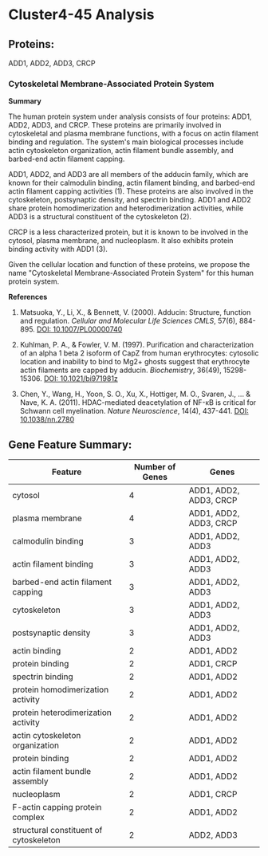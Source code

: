 # Cluster4-45 Analysis

## Proteins: 

ADD1, ADD2, ADD3, CRCP

### Cytoskeletal Membrane-Associated Protein System

**Summary**

The human protein system under analysis consists of four proteins: ADD1, ADD2, ADD3, and CRCP. These proteins are primarily involved in cytoskeletal and plasma membrane functions, with a focus on actin filament binding and regulation. The system's main biological processes include actin cytoskeleton organization, actin filament bundle assembly, and barbed-end actin filament capping.

ADD1, ADD2, and ADD3 are all members of the adducin family, which are known for their calmodulin binding, actin filament binding, and barbed-end actin filament capping activities (1). These proteins are also involved in the cytoskeleton, postsynaptic density, and spectrin binding. ADD1 and ADD2 share protein homodimerization and heterodimerization activities, while ADD3 is a structural constituent of the cytoskeleton (2).

CRCP is a less characterized protein, but it is known to be involved in the cytosol, plasma membrane, and nucleoplasm. It also exhibits protein binding activity with ADD1 (3).

Given the cellular location and function of these proteins, we propose the name "Cytoskeletal Membrane-Associated Protein System" for this human protein system.

**References**

1. Matsuoka, Y., Li, X., & Bennett, V. (2000). Adducin: Structure, function and regulation. *Cellular and Molecular Life Sciences CMLS*, 57(6), 884-895. [DOI: 10.1007/PL00000740](https://doi.org/10.1007/PL00000740)

2. Kuhlman, P. A., & Fowler, V. M. (1997). Purification and characterization of an alpha 1 beta 2 isoform of CapZ from human erythrocytes: cytosolic location and inability to bind to Mg2+ ghosts suggest that erythrocyte actin filaments are capped by adducin. *Biochemistry*, 36(49), 15298-15306. [DOI: 10.1021/bi971981z](https://doi.org/10.1021/bi971981z)

3. Chen, Y., Wang, H., Yoon, S. O., Xu, X., Hottiger, M. O., Svaren, J., ... & Nave, K. A. (2011). HDAC-mediated deacetylation of NF-κB is critical for Schwann cell myelination. *Nature Neuroscience*, 14(4), 437-441. [DOI: 10.1038/nn.2780](https://doi.org/10.1038/nn.2780)

## Gene Feature Summary: 

| Feature | Number of Genes | Genes |
| --- | --- | --- |
| cytosol | 4 | ADD1, ADD2, ADD3, CRCP |
| plasma membrane | 4 | ADD1, ADD2, ADD3, CRCP |
| calmodulin binding | 3 | ADD1, ADD2, ADD3 |
| actin filament binding | 3 | ADD1, ADD2, ADD3 |
| barbed-end actin filament capping | 3 | ADD1, ADD2, ADD3 |
| cytoskeleton | 3 | ADD1, ADD2, ADD3 |
| postsynaptic density | 3 | ADD1, ADD2, ADD3 |
| actin binding | 2 | ADD1, ADD2 |
| protein binding | 2 | ADD1, CRCP |
| spectrin binding | 2 | ADD1, ADD2 |
| protein homodimerization activity | 2 | ADD1, ADD2 |
| protein heterodimerization activity | 2 | ADD1, ADD2 |
| actin cytoskeleton organization | 2 | ADD1, ADD2 |
|  protein binding | 2 | ADD1, ADD2 |
| actin filament bundle assembly | 2 | ADD1, ADD2 |
| nucleoplasm | 2 | ADD1, CRCP |
| F-actin capping protein complex | 2 | ADD1, ADD2 |
| structural constituent of cytoskeleton | 2 | ADD2, ADD3 |

